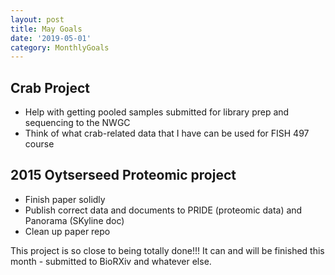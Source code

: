 ```yaml
---
layout: post
title: May Goals
date: '2019-05-01'
category: MonthlyGoals
---
```

## Crab Project
- Help with getting pooled samples submitted for library prep and sequencing to the NWGC
- Think of what crab-related data that I have can be used for FISH 497 course

## 2015 Oytserseed Proteomic project
- Finish paper solidly
- Publish correct data and documents to PRIDE (proteomic data) and Panorama (SKyline doc)
- Clean up paper repo

This project is so close to being totally done!!! It can and will be finished this month - submitted to BioRXiv and whatever else. 
